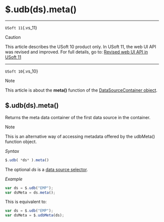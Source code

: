 # $.udb(ds).meta()



----

`USoft 11`{.vs_11}

> [!CAUTION]
> This article describes the USoft 10 product only.
> In USoft 11, the web UI API was revised and improved. For full details, go to:
> [Revised web UI API in USoft 11](/docs/Web%20and%20app%20UIs/UDB%20udb/Revised%20web%20UI%20API%20in%20USoft%2011.md)

----

`USoft 10`{.vs_10}

> [!NOTE]
> This article is about the **meta()** function of the [DataSourceContainer object](/docs/Web%20and%20app%20UIs/UDB%20DataSourceContainer).

## **$.udb(ds).meta()**

Returns the meta data container of the first data source in the container.

> [!NOTE]
> This is an alternative way of accessing metadata offered by the udbMeta() function object.

*Syntax*

```js
$.udb( *ds* ).meta()
```

The optional *ds* is a [data source selector](/docs/Web%20and%20app%20UIs/UDB%20DataSourceMetaContainer/UDB%20DataSourceMetaContainer%20object.md).

*Example*

```js
var ds = $.udb("EMP");
var dsMeta = ds.meta();
```

This is equivalent to:

```js
var ds = $.udb("EMP");
var dsMeta = $.udbMeta(ds);
```

 